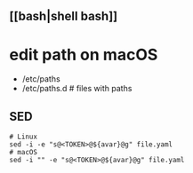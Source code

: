 
[[bash|shell bash]]
---
# edit path on macOS
- /etc/paths
- /etc/paths.d # files with paths

## SED
```
# Linux
sed -i -e "s@<TOKEN>@${avar}@g" file.yaml
# macOS
sed -i "" -e "s@<TOKEN>@${avar}@g" file.yaml
```